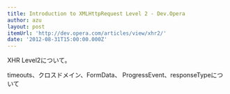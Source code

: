 ```yaml
---
title: Introduction to XMLHttpRequest Level 2 - Dev.Opera
author: azu
layout: post
itemUrl: 'http://dev.opera.com/articles/view/xhr2/'
date: '2012-08-31T15:00:00.000Z'
---
```

XHR Level2について。

timeouts、クロスドメイン、FormData、 ProgressEvent、responseTypeについて
